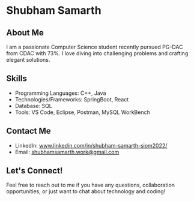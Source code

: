 # Shubham Samarth

## About Me
I am a passionate Computer Science student recently pursued PG-DAC from CDAC with 73%. I love diving into challenging problems and crafting elegant solutions.

## Skills
- Programming Languages: C++, Java
- Technologies/Frameworks: SpringBoot, React
- Database: SQL
- Tools: VS Code, Eclipse, Postman, MySQL WorkBench

## Contact Me
- LinkedIn: www.linkedin.com/in/shubham-samarth-siom2022/
- Email: shubhamsamarth.work@gmail.com

## Let's Connect!
Feel free to reach out to me if you have any questions, collaboration opportunities, or just want to chat about technology and coding!
